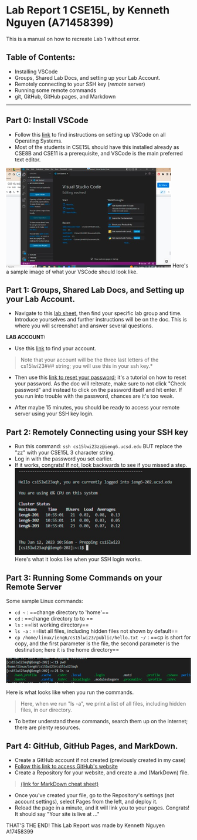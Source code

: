 # Lab Report 1 CSE15L, by Kenneth Nguyen (A71458399)
This is a manual on how to recreate Lab 1 without error.
## Table of Contents:
- Installing VSCode
- Groups, Shared Lab Docs, and setting up your Lab Account.
- Remotely connecting to your SSH key (*remote* server)
- Running some remote commands
- git, GitHub, GitHub pages, and Markdown

---

## Part 0: Install VSCode
* Follow this [link](https://code.visualstudio.com/) to find instructions on setting up VSCode on all Operating Systems. 
* Most of the students in CSE15L should have this installed already as CSE8B and CSE11 is a prerequisite, and VSCode is the main preferred text editor. 

![Image](vscodeSS.jpg)
Here's a sample image of what your VSCode should look like.

## Part 1: Groups, Shared Lab Docs, and Setting up your Lab Account.
* Navigate to this [lab sheet](https://docs.google.com/spreadsheets/d/1xJN0bQ6b0whZwdimxtdBe41Ot-JgnvOJGFEh_VmcXcY/edit#gid=0), then find your specific lab group and time. Introduce yourselves and further instructions will be on the doc. This is where you will screenshot and answer several questions.

**LAB ACCOUNT:** 

* Use this [link](https://sdacs.ucsd.edu/~icc/index.php) to find your account. 
> Note that your account will be the three last letters of the cs15lwi23### string; you will use this in your ssh key.*

* Then use this [link to reset your password](https://docs.google.com/document/d/1hs7CyQeh-MdUfM9uv99i8tqfneos6Y8bDU0uhn1wqho/edit); it's a tutorial on how to reset your password. As the doc will reiterate, make sure to not click "Check password" and instead to click on the password itself and hit enter. If you run into trouble with the password, chances are it's too weak.

* After maybe 15 minutes, you should be ready to access your remote server using your SSH key login.

## Part 2: Remotely Connecting using your SSH key
* Run this command: 
`ssh cs15lwi23zz@ieng6.ucsd.edu` BUT replace the "zz" with your CSE15L 3 character string.
* Log in with the password you set earlier.
* If it works, congrats! If not, look backwards to see if you missed a step.
![Image](sshSS.jpg)
Here's what it looks like when your SSH login works.

## Part 3: Running Some Commands on your Remote Server
Some sample Linux commands:
* `cd ~` : ==change directory to 'home'==
* `cd` : ==change directory to to <insert path>==
* `ls` : ==list working directory==
* `ls -a` : ==list all files, including hidden files not shown by default==
* `cp /home/linux/ieng6/cs15lwi23/public/hello.txt ~/` : ==cp is short for copy, and the first parameter is the file, the second parameter is the destination; here it is the home directory==

![Screenshot of what your remote server should look like](remoteSS.jpg)

Here is what looks like when you run the commands.
> Here, when we run "ls -a", we print a list of all files, including hidden files, in our directory.

* To better understand these commands, search them up on the internet; there are plenty resources.

## Part 4: GitHub, GitHub Pages, and MarkDown.
* Create a GitHub account if not created (previously created in my case)
* [Follow this link to access GitHub's website](https://github.com/)
* Create a Repository for your website, and create a .md (MarkDown) file.
> [(link for MarkDown cheat sheet)](https://commonmark.org/help/)
* Once you've created your file, go to the Repository's settings (not account settings), select Pages from the left, and deploy it.
* Reload the page in a minute, and it will link you to your pages. Congrats! It should say "Your site is live at ..."

THAT'S THE END!
This Lab Report was made by Kenneth Nguyen A17458399
